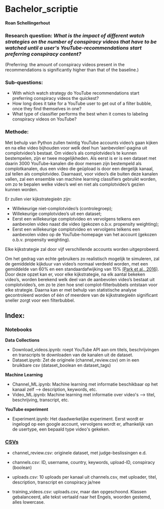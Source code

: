 # Bachelor_scriptie 
#### Roan Schellingerhout

### Research question: _What is the impact of different watch strategies on the number of conspiracy videos that have to be watched until a user's YouTube-recommendations start preferring conspiracy content?_ 

(Preferring: the amount of conspiracy videos present in the recommendations is significantly higher than that of the baseline.)

### Sub-questions: 
  - With which watch strategy do YouTube recommendations start preferring conspiracy videos the quickest?
  - How long does it take for a YouTube user to get out of a filter bubble, once they find themselves in one?
  - What type of classifier performs the best when it comes to labeling conspiracy videos on YouTube?

### Methode:
Met behulp van Python zullen twintig YouTube accounts video’s gaan kijken en na elke video bijhouden voor welk deel hun ‘aanbevolen’-pagina uit complotvideo’s bestaat. Om video’s als complotvideo’s te kunnen bestempelen, zijn er twee mogelijkheden. Als eerst is er is een dataset met daarin 3000 YouTube-kanalen die door mensen zijn bestempeld als complotkanalen, dus een video die geüpload is door een dergelijk kanaal, zal tellen als complotvideo. Daarnaast, voor video’s die buiten deze kanalen vallen, zal een ensemble van machine learning classifiers gebruikt worden, om zo te bepalen welke video’s wel en niet als complotvideo’s gezien kunnen worden. 

Er zullen vier kijkstrategieën zijn:
  - Willekeurige niet-complotvideo’s (controlegroep);
  - Willekeurige complotvideo’s uit een dataset;
  - Eerst een willekeurige complotvideo en vervolgens telkens een aanbevolen video naast die video (gekozen o.b.v. propensity weighting);
  - Eerst een willekeurige complotvideo en vervolgens telkens een aanbevolen video op de YouTube-homepage van het account (gekozen o.b.v. propensity weighting).
 
Elke kijkstrategie zal door vijf verschillende accounts worden uitgeprobeerd.  

Om het gedrag van echte gebruikers zo realistisch mogelijk te simuleren, zal de gemiddelde kijkduur van video’s normaal verdeeld worden, met een gemiddelde van 60% en een standaardafwijking van 15% [(Park et al., 2016)](https://ojs.aaai.org/index.php/ICWSM/article/view/14781/14630). 
Door deze opzet kan er, voor elke kijkstrategie, na elk aantal bekeken video’s, worden berekend welk deel van de aanbevolen video’s bestaat uit complotvideo’s, om zo te zien hoe snel complot-filterbubbels ontstaan voor elke strategie. Daarna kan er met behulp van statistische analyse gecontroleerd worden of één of meerdere van de kijkstrategieën significant sneller zorgt voor een filterbubbel. 

## Index:
### Notebooks  
  **Data Collections**
  - Download_videos.ipynb: roept YouTube API aan om titels, beschrijvingen en transcripts te downloaden van de kanalen uit de dataset.  
  - Dataset.ipynb: Zet de originele (channel_review.csv) om in een bruikbare csv (dataset_boolean en dataset_tags)  
  
  **Machine Learning**
  - Channel_ML.ipynb: Machine learning met informatie beschikbaar op het kanaal zelf --> description, keywords, etc.  
  - Video_ML.ipynb: Machine learning met informatie over video's --> titel, beschrijving, transcript, etc.  

  **YouTube experiment**
  - Experiment.ipynb: Het daadwerkelijke experiment. Eerst wordt er ingelogd op een google account, vervolgens wordt er, afhankelijk van de usertype, een bepaald type video's gekeken. 
  
  
### [CSVs](https://amsuni-my.sharepoint.com/:f:/g/personal/roan_schellingerhout_student_uva_nl/EgvhDGC6LrlInv1OpVVWvG4B_b_u3UR0ev_dKuPhQb0icw?e=uA9ogB)
- channel_review.csv: originele dataset, met judge-beslissingen e.d.  
- channels.csv: ID, username, country, keywords, upload-ID, conspiracy (boolean)  

- uploads.csv: 10 uploads per kanaal uit channels.csv, met uploader, titel, description, transcript en conspiracy ja/nee  
- training_videos.csv: uploads.csv, maar dan opgeschoond. Klassen gebalanceerd, alle tekst vertaald naar het Engels, woorden gestemd, alles lowercase.

